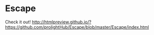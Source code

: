 # Escape
Check it out!
http://htmlpreview.github.io/?https://github.com/prolightHub/Escape/blob/master/Escape/index.html
